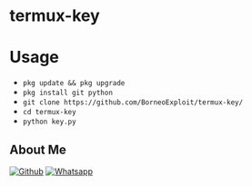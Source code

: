 # termux-key
# Usage
* ```pkg update && pkg upgrade```
* ```pkg install git python```
* ```git clone https://github.com/BorneoExploit/termux-key/```
* ```cd termux-key```
* ```python key.py```

## About Me
[![Github](https://img.shields.io/badge/Github-BorneoExploit-green?style=for-the-badge&logo=github)](https://github.com/BorneoExploit)
[![Whatsapp](https://img.shields.io/badge/Whatsapp-Arief-Dev-green?style=for-the-badge&logo=whatsapp)](https://wa.me/6282211591052) 

